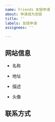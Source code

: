 ```yaml
---
name: Friends 友链申请
about: 申请成为友链
title: ''
labels: 友链申请
assignees: ''

---
```


## 网站信息
- 名称  

- 地址  

- 描述  

- 头像  

## 联系方式
